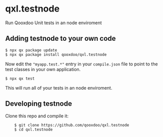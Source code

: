# qxl.testnode
Run Qooxdoo Unit tests in an node enviroment

## Adding testnode to your own code
```
$ npx qx package update
$ npx qx package install qooxdoo/qxl.testnode
```

Now edit the `"myapp.test.*"` entry in your `compile.json` file to point to the
test classes in your own application.

```
$ npx qx test
```

This will run all of your tests in an node enviroment.


## Developing testnode
Clone this repo and compile it:

```
    $ git clone https://github.com/qooxdoo/qxl.testnode
    $ cd qxl.testnode
```
